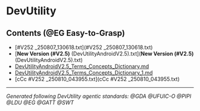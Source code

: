 # DevUtility 
<!-- @GATT Guided-AI-Tutorial-Tips Navigation -->

## Contents (@EG Easy-to-Grasp)

- [#V252 _250807_130618.txt](#V252 _250807_130618.txt)
- [**New Version (#V2.5)** (DevUtilityAndroidV2.5).txt](**New Version (#V2.5)** (DevUtilityAndroidV2.5).txt)
- [DevUtilityAndroidV2.5_Terms_Concepts_Dictionary.md](DevUtilityAndroidV2.5_Terms_Concepts_Dictionary.md)
- [DevUtilityAndroidV2.5_Terms_Concepts_Dictionary_1.md](DevUtilityAndroidV2.5_Terms_Concepts_Dictionary_1.md)
- [cCc  #V252 _250810_043955.txt](cCc  #V252 _250810_043955.txt)

---
*Generated following DevUtility agentic standards: @GDA @UFUIC-O @PIPI @LDU @EG @GATT @SWT*
